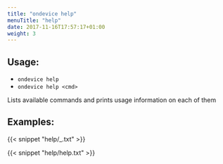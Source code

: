 ```yaml
---
title: "ondevice help"
menuTitle: "help"
date: 2017-11-16T17:57:17+01:00
weight: 3
---
```


## Usage:
- `ondevice help`
- `ondevice help <cmd>`

Lists available commands and prints usage information on each of them

## Examples:

{{< snippet "help/_.txt" >}}

{{< snippet "help/help.txt" >}}
